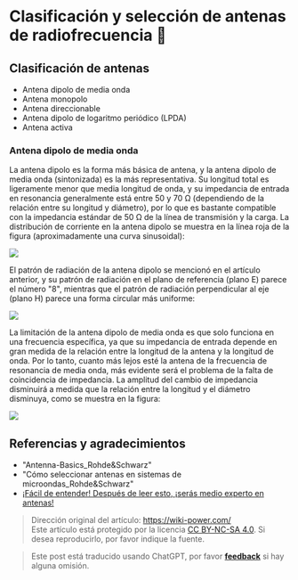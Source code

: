 # Clasificación y selección de antenas de radiofrecuencia 🚧

## Clasificación de antenas

- Antena dipolo de media onda
- Antena monopolo
- Antena direccionable
- Antena dipolo de logaritmo periódico (LPDA)
- Antena activa

### Antena dipolo de media onda

La antena dipolo es la forma más básica de antena, y la antena dipolo de media onda (sintonizada) es la más representativa. Su longitud total es ligeramente menor que media longitud de onda, y su impedancia de entrada en resonancia generalmente está entre 50 y 70 Ω (dependiendo de la relación entre su longitud y diámetro), por lo que es bastante compatible con la impedancia estándar de 50 Ω de la línea de transmisión y la carga. La distribución de corriente en la antena dipolo se muestra en la línea roja de la figura (aproximadamente una curva sinusoidal):

![](https://wiki-media-1253965369.cos.ap-guangzhou.myqcloud.com/img/20220620095017.png)

El patrón de radiación de la antena dipolo se mencionó en el artículo anterior, y su patrón de radiación en el plano de referencia (plano E) parece el número "8", mientras que el patrón de radiación perpendicular al eje (plano H) parece una forma circular más uniforme:

![](https://wiki-media-1253965369.cos.ap-guangzhou.myqcloud.com/img/20220615110744.png)

La limitación de la antena dipolo de media onda es que solo funciona en una frecuencia específica, ya que su impedancia de entrada depende en gran medida de la relación entre la longitud de la antena y la longitud de onda. Por lo tanto, cuanto más lejos esté la antena de la frecuencia de resonancia de media onda, más evidente será el problema de la falta de coincidencia de impedancia. La amplitud del cambio de impedancia disminuirá a medida que la relación entre la longitud y el diámetro disminuya, como se muestra en la figura:

![](https://wiki-media-1253965369.cos.ap-guangzhou.myqcloud.com/img/20220620142357.png)

## Referencias y agradecimientos

- "Antenna-Basics_Rohde&Schwarz"
- "Cómo seleccionar antenas en sistemas de microondas_Rohde&Schwarz"
- [¡Fácil de entender! Después de leer esto, ¡serás medio experto en antenas!](https://zhuanlan.zhihu.com/p/51098683)

> Dirección original del artículo: <https://wiki-power.com/>  
> Este artículo está protegido por la licencia [CC BY-NC-SA 4.0](https://creativecommons.org/licenses/by/4.0/deed.zh). Si desea reproducirlo, por favor indique la fuente.

> Este post está traducido usando ChatGPT, por favor [**feedback**](https://github.com/linyuxuanlin/Wiki_MkDocs/issues/new) si hay alguna omisión.